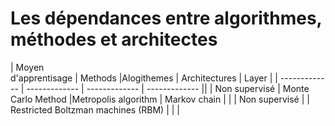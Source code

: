 # Les dépendances entre algorithmes, méthodes et architectes


| Moyen</br>d'apprentisage | Methods |Alogithemes | Architectures |  Layer | 
| ------------- | ------------- | ------------- | ------------- || 
| Non supervisé | Monte Carlo Method |Metropolis algorithm | Markov chain | | 
| Non supervisé |   | Restricted Boltzman machines (RBM)  |  | | 
